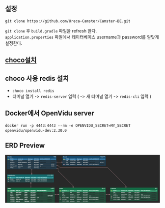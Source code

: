 ## 설정

```
git clone https://github.com/Ureca-Camster/Camster-BE.git
```

`git clone` 후 `build.gradle` 파일을 refresh 한다.<br>
`application.properties` 파일에서 데이터베이스 username과 password를 알맞게 설정한다.

## [choco설치](https://chocolatey.org/install)

## choco 사용 redis 설치
- `choco install redis`
- 터미널 열기 -> `redis-server` 입력 ( -> 새 터미널 열기 -> `redis-cli` 입력 )

## Docker에서 OpenVidu server
```angular2html
docker run -p 4443:4443 --rm -e OPENVIDU_SECRET=MY_SECRET openvidu/openvidu-dev:2.30.0
```

## ERD Preview

![ERD Image](./camster-erd-image.png "")